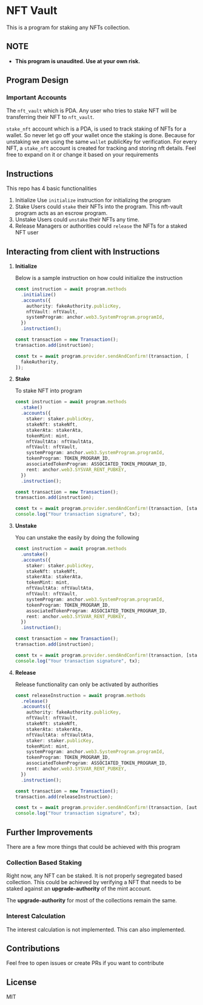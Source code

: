 # NFT Vault

This is a program for staking any NFTs collection.

## NOTE

- **This program is unaudited. Use at your own risk.**

## Program Design

### Important Accounts

The `nft_vault` which is PDA. Any user who tries to stake NFT will be transferring their NFT to `nft_vault`.

`stake_nft` account which is a PDA, is used to track staking of NFTs for a wallet. So never let go off your wallet once the staking is done. Because for unstaking we are using the same `wallet` publicKey for verification. For every NFT, a `stake_nft` account is created for tracking and storing nft details. Feel free to expand on it or change it based on your requirements

## Instructions

This repo has 4 basic functionalities

1. Initialize
   Use `initialize` instruction for initializing the program
2. Stake
   Users could `stake` their NFTs into the program. This nft-vault program acts as an escrow program.
3. Unstake
   Users could `unstake` their NFTs any time.
4. Release
   Managers or authorities could `release` the NFTs for a staked NFT user

## Interacting from client with Instructions

1. **Initialize**

   Below is a sample instruction on how could initialize the instruction

   ```typescript
   const instruction = await program.methods
     .initialize()
     .accounts({
       authority: fakeAuthority.publicKey,
       nftVault: nftVault,
       systemProgram: anchor.web3.SystemProgram.programId,
     })
     .instruction();

   const transaction = new Transaction();
   transaction.add(instruction);

   const tx = await program.provider.sendAndConfirm!(transaction, [
     fakeAuthority,
   ]);
   ```

2. **Stake**

   To stake NFT into program

   ```typescript
   const instruction = await program.methods
     .stake()
     .accounts({
       staker: staker.publicKey,
       stakeNft: stakeNft,
       stakerAta: stakerAta,
       tokenMint: mint,
       nftVaultAta: nftVaultAta,
       nftVault: nftVault,
       systemProgram: anchor.web3.SystemProgram.programId,
       tokenProgram: TOKEN_PROGRAM_ID,
       associatedTokenProgram: ASSOCIATED_TOKEN_PROGRAM_ID,
       rent: anchor.web3.SYSVAR_RENT_PUBKEY,
     })
     .instruction();

   const transaction = new Transaction();
   transaction.add(instruction);

   const tx = await program.provider.sendAndConfirm!(transaction, [staker]);
   console.log("Your transaction signature", tx);
   ```

3. **Unstake**

   You can unstake the easily by doing the following

   ```typescript
   const instruction = await program.methods
     .unstake()
     .accounts({
       staker: staker.publicKey,
       stakeNft: stakeNft,
       stakerAta: stakerAta,
       tokenMint: mint,
       nftVaultAta: nftVaultAta,
       nftVault: nftVault,
       systemProgram: anchor.web3.SystemProgram.programId,
       tokenProgram: TOKEN_PROGRAM_ID,
       associatedTokenProgram: ASSOCIATED_TOKEN_PROGRAM_ID,
       rent: anchor.web3.SYSVAR_RENT_PUBKEY,
     })
     .instruction();

   const transaction = new Transaction();
   transaction.add(instruction);

   const tx = await program.provider.sendAndConfirm!(transaction, [staker]);
   console.log("Your transaction signature", tx);
   ```

4. **Release**

   Release functionality can only be activated by authorities

   ```typescript
   const releaseInstruction = await program.methods
     .release()
     .accounts({
       authority: fakeAuthority.publicKey,
       nftVault: nftVault,
       stakeNft: stakeNft,
       stakerAta: stakerAta,
       nftVaultAta: nftVaultAta,
       staker: staker.publicKey,
       tokenMint: mint,
       systemProgram: anchor.web3.SystemProgram.programId,
       tokenProgram: TOKEN_PROGRAM_ID,
       associatedTokenProgram: ASSOCIATED_TOKEN_PROGRAM_ID,
       rent: anchor.web3.SYSVAR_RENT_PUBKEY,
     })
     .instruction();

   const transaction = new Transaction();
   transaction.add(releaseInstruction);

   const tx = await program.provider.sendAndConfirm!(transaction, [authority]);
   console.log("Your transaction signature", tx);
   ```

## Further Improvements

There are a few more things that could be achieved with this program

### Collection Based Staking

Right now, any NFT can be staked. It is not properly segregated based collection. This could be achieved by verifying a NFT that needs to be staked against an **upgrade-authority** of the mint account.

The **upgrade-authority** for most of the collections remain the same.

### Interest Calculation

The interest calculation is not implemented. This can also implemented.

## Contributions

Feel free to open issues or create PRs if you want to contribute

## License

MIT
